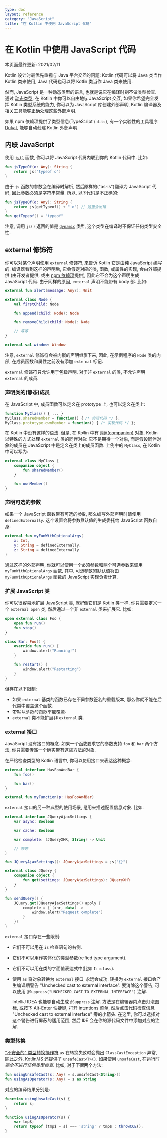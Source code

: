 ```yaml
---
type: doc
layout: reference
category: "JavaScript"
title: "在 Kotlin 中使用 JavaScript 代码"
---
```


# 在 Kotlin 中使用 JavaScript 代码

本页面最终更新: 2021/02/11

Kotlin 设计时最优先重视与 Java 平台交互的问题:
Kotlin 代码可以将 Java 类当作 Kotlin 类来使用, Java 代码也可以将 Kotlin 类当作 Java 类来使用.

然而, JavaScript 是一种动态类型的语言, 也就是说它在编译时刻不做类型检查.
通过 [动态类型](dynamic-type.html), 在 Kotlin 中你可以自由地与 JavaScript 交互,
如果你希望完全发挥 Kotlin 类型系统的能力, 你可以为 JavaScript 库创建外部声明,
Kotlin 编译器及相关工具能够正确处理这些外部声明.

如果 npm 依赖项提供了类型信息(TypeScript / `d.ts`),
有一个实验性的工具程序 [Dukat](js-external-declarations-with-dukat.html),
能够自动创建 Kotlin 外部声明.

## 内联 JavaScript

使用 [`js()`](https://kotlinlang.org/api/latest/jvm/stdlib/kotlin.js/js.html) 函数,
你可以将 JavaScript 代码内联到你的 Kotlin 代码中.
比如:

```kotlin
fun jsTypeOf(o: Any): String {
    return js("typeof o")
}
```

由于 `js` 函数的参数会在编译时解析, 然后原样的("as-is")翻译为 JavaScript 代码, 因此参数必须是字符串常量.
所以, 以下代码是不正确的:

```kotlin
fun jsTypeOf(o: Any): String {
    return js(getTypeof() + " o") // 这里会出错
}
fun getTypeof() = "typeof"
```

注意, 调用 `js()` 返回的值是 [`dynamic`](dynamic-type.html) 类型, 这个类型在编译时不保证任何类型安全性.

## external 修饰符

你可以对某个声明使用 `external` 修饰符, 来告诉 Kotlin 它是由纯 JavaScript 编写的.
编译器看到这样的声明后, 它会假定对应的类, 函数, 或属性的实现, 会由外部提供
(由开发者提供, 或由 [npm 依赖项](js-project-setup.html#npm-dependencies)提供),
因此它不会为这个声明生成 JavaScript 代码.
由于同样的原因, `external` 声明不能带有 body 部. 比如:

```kotlin
external fun alert(message: Any?): Unit

external class Node {
    val firstChild: Node

    fun append(child: Node): Node

    fun removeChild(child: Node): Node

    // 等等
}

external val window: Window
```

注意, `external` 修饰符会被内嵌的声明继承下来,
因此, 在示例程序的 `Node` 类的内部, 在成员函数和属性之前没有添加 `external` 标记.

`external` 修饰符只允许用于包级声明. 对于非 `external` 的类, 不允许声明 `external` 的成员.

### 声明类的(静态)成员

在 JavaScript 中, 成员函数可以定义在 prototype 上, 也可以定义在类上:

```javascript
function MyClass() { ... }
MyClass.sharedMember = function() { /* 实现代码 */ };
MyClass.prototype.ownMember = function() { /* 实现代码 */ };
```

在 Kotlin 中没有这样的语法. 但是, 在 Kotlin 中有 [`同伴`(companion)](object-declarations.html#companion-objects) 对象.
Kotlin 以特殊的方式处理 `external` 类的同伴对象:
它不是期待一个对象, 而是假设同伴对象的成员在 JavaScript 中是定义在类上的成员函数.
上例中的 `MyClass`, 在 Kotlin 中可以写为:

```kotlin
external class MyClass {
    companion object {
        fun sharedMember()
    }

    fun ownMember()
}
```

### 声明可选的参数

如果一个 JavaScript 函数带有可选的参数, 那么编写外部声明时请使用 `definedExternally`.
这个设置会将参数默认值的生成委托给 JavaScript 函数自身:

```kotlin
external fun myFunWithOptionalArgs(
    x: Int,
    y: String = definedExternally,
    z: String = definedExternally
)
```

通过这样的外部声明, 你就可以使用一个必须参数和两个可选参数来调用 `myFunWithOptionalArgs` 函数,
其中, 可选参数的默认值将由 `myFunWithOptionalArgs` 函数的 JavaScript 实现负责计算.

### 扩展 JavaScript 类

你可以很容易地扩展 JavaScript 类, 就好像它们是 Kotlin 类一样.
你只需要定义一个 `external open` 类, 然后通过一个非 `external` 类来扩展它. 比如:

```kotlin
open external class Foo {
    open fun run()
    fun stop()
}

class Bar: Foo() {
    override fun run() {
        window.alert("Running!")
    }

    fun restart() {
        window.alert("Restarting")
    }
}
```

但存在以下限制:

- 如果 `external` 基类的函数已存在不同参数签名的重载版本, 那么你就不能在后代类中覆盖这个函数.
- 带默认参数的函数不能覆盖.
- `external` 类不能扩展非 `external` 类.


### external 接口

JavaScript 没有接口的概念. 如果一个函数要求它的参数支持 `foo` 和 `bar` 两个方法,
你只需要传递一个确实带有这些方法的对象.

在严格检查类型的 Kotlin 语言中, 你可以使用接口来表达这种概念:

```kotlin
external interface HasFooAndBar {
    fun foo()

    fun bar()
}

external fun myFunction(p: HasFooAndBar)
```

`external` 接口的另一种典型的使用场景, 是用来描述配置信息对象. 比如:

```kotlin
external interface JQueryAjaxSettings {
    var async: Boolean

    var cache: Boolean

    var complete: (JQueryXHR, String) -> Unit

    // 等等
}

fun JQueryAjaxSettings(): JQueryAjaxSettings = js("{}")

external class JQuery {
    companion object {
        fun get(settings: JQueryAjaxSettings): JQueryXHR
    }
}

fun sendQuery() {
    JQuery.get(JQueryAjaxSettings().apply {
        complete = { (xhr, data) ->
            window.alert("Request complete")
        }
    })
}
```

`external` 接口存在一些限制:

- 它们不可以用在 `is` 检查语句的右侧.
- 它们不可以用作实体化的类型参数(reified type argument).
- 它们不可以用在类的字面值表达式中(比如 `I::class`).
- 使用 `as` 将对象转换为 `external` 接口, 永远会成功.
    转换为 `external` 接口会产生编译期警告 "Unchecked cast to external interface".
    要消除这个警告, 可以使用 `@Suppress("UNCHECKED_CAST_TO_EXTERNAL_INTERFACE")` 注解.

    IntelliJ IDEA 也能够自动生成 `@Suppress` 注解.
    方法是在编辑器内点击灯泡图标, 或按下 Alt-Enter 快捷键, 打开 intentions 菜单,
    然后点击代码检查信息 "Unchecked cast to external interface" 旁的小箭头.
    在这里, 你可以选择对这个警告进行屏蔽的适用范围, 然后 IDE 会在你的源代码文件中添加对应的注解.


### 类型转换

["不安全的" 类型转换操作符](/docs/reference_zh/typecasts.html#unsafe-cast-operator) `as`
在转换失败时会抛出 `ClassCastException` 异常,
除此之外, Kotlin/JS 还提供了 [`unsafeCast<T>()`](https://kotlinlang.org/api/latest/jvm/stdlib/kotlin.js/unsafe-cast.html).
如果使用 `unsafeCast`, 在运行时 _完全不进行任何类型检查_. 比如, 对于下面两个方法:

```kotlin
fun usingUnsafeCast(s: Any) = s.unsafeCast<String>()
fun usingAsOperator(s: Any) = s as String
```

对应的编译结果分别是:

```javascript
function usingUnsafeCast(s) {
    return s;
}

function usingAsOperator(s) {
    var tmp$;
    return typeof (tmp$ = s) === 'string' ? tmp$ : throwCCE();
}
```
